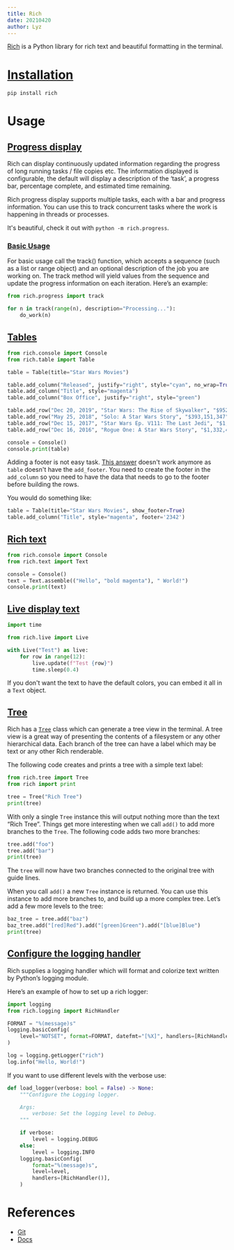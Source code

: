 ```yaml
---
title: Rich
date: 20210420
author: Lyz
---
```


[Rich](https://github.com/willmcgugan/rich) is a Python library for rich text
and beautiful formatting in the terminal.

# [Installation](https://rich.readthedocs.io/en/latest/introduction.html#installation)

```bash
pip install rich
```

# Usage

## [Progress display](https://rich.readthedocs.io/en/latest/progress.html)

Rich can display continuously updated information regarding the progress of long
running tasks / file copies etc. The information displayed is configurable, the
default will display a description of the ‘task’, a progress bar, percentage
complete, and estimated time remaining.

Rich progress display supports multiple tasks, each with a bar and progress
information. You can use this to track concurrent tasks where the work is
happening in threads or processes.

It's beautiful, check it out with `python -m rich.progress`.

### [Basic Usage](https://rich.readthedocs.io/en/latest/progress.html#basic-usage)

For basic usage call the track() function, which accepts a sequence (such as
a list or range object) and an optional description of the job you are working
on. The track method will yield values from the sequence and update the progress
information on each iteration. Here’s an example:

```python
from rich.progress import track

for n in track(range(n), description="Processing..."):
    do_work(n)
```
## [Tables](https://rich.readthedocs.io/en/latest/tables.html)
```python
from rich.console import Console
from rich.table import Table

table = Table(title="Star Wars Movies")

table.add_column("Released", justify="right", style="cyan", no_wrap=True)
table.add_column("Title", style="magenta")
table.add_column("Box Office", justify="right", style="green")

table.add_row("Dec 20, 2019", "Star Wars: The Rise of Skywalker", "$952,110,690")
table.add_row("May 25, 2018", "Solo: A Star Wars Story", "$393,151,347")
table.add_row("Dec 15, 2017", "Star Wars Ep. V111: The Last Jedi", "$1,332,539,889")
table.add_row("Dec 16, 2016", "Rogue One: A Star Wars Story", "$1,332,439,889")

console = Console()
console.print(table)
```

Adding a footer is not easy task. [This answer](https://github.com/Textualize/rich/discussions/2135) doesn't work anymore as `table` doesn't have the `add_footer`. You need to create the footer in the `add_column` so you need to have the data that needs to go to the footer before building the rows.

You would do something like:

```python
table = Table(title="Star Wars Movies", show_footer=True)
table.add_column("Title", style="magenta", footer='2342')
```

## [Rich text](https://rich.readthedocs.io/en/latest/text.html)

```python
from rich.console import Console
from rich.text import Text

console = Console()
text = Text.assemble(("Hello", "bold magenta"), " World!")
console.print(text)
```
## [Live display text](https://rich.readthedocs.io/en/latest/live.html)

```python
import time

from rich.live import Live

with Live("Test") as live:
    for row in range(12):
        live.update(f"Test {row}")
        time.sleep(0.4)
```

If you don't want the text to have the default colors, you can embed it all in
a `Text` object.
## [Tree](https://rich.readthedocs.io/en/latest/tree.html)

Rich has a [`Tree`](https://rich.readthedocs.io/en/latest/reference/tree.html#rich.tree.Tree) class which can generate a tree view in the terminal. A tree view is a great way of presenting the contents of a filesystem or any other hierarchical data. Each branch of the tree can have a label which may be text or any other Rich renderable.

The following code creates and prints a tree with a simple text label:

```python
from rich.tree import Tree
from rich import print

tree = Tree("Rich Tree")
print(tree)
```

With only a single `Tree` instance this will output nothing more than the text “Rich Tree”. Things get more interesting when we call `add()` to add more branches to the `Tree`. The following code adds two more branches:

```python
tree.add("foo")
tree.add("bar")
print(tree)
```

The `tree` will now have two branches connected to the original tree with guide lines.

When you call `add()` a new `Tree` instance is returned. You can use this instance to add more branches to, and build up a more complex tree. Let’s add a few more levels to the tree:

```python
baz_tree = tree.add("baz")
baz_tree.add("[red]Red").add("[green]Green").add("[blue]Blue")
print(tree)
```
## [Configure the logging handler](https://rich.readthedocs.io/en/latest/logging.html)

Rich supplies a logging handler which will format and colorize text written by Python’s logging module.

Here’s an example of how to set up a rich logger:

```python
import logging
from rich.logging import RichHandler

FORMAT = "%(message)s"
logging.basicConfig(
    level="NOTSET", format=FORMAT, datefmt="[%X]", handlers=[RichHandler()]
)

log = logging.getLogger("rich")
log.info("Hello, World!")
```

If you want to use different levels with the verbose use:

```python
def load_logger(verbose: bool = False) -> None: 
    """Configure the Logging logger.

    Args:
        verbose: Set the logging level to Debug.
    """

    if verbose:
        level = logging.DEBUG
    else:
        level = logging.INFO
    logging.basicConfig(
        format="%(message)s",
        level=level,
        handlers=[RichHandler()],
    )
```

# References

* [Git](https://github.com/willmcgugan/rich)
* [Docs](https://rich.readthedocs.io/en/latest/)
